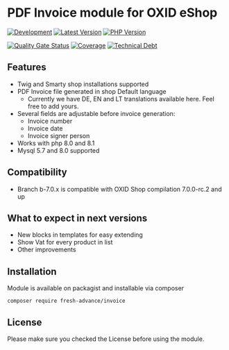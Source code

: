 # PDF Invoice module for OXID eShop

[![Development](https://github.com/Fresh-Advance/Invoice/actions/workflows/development.yml/badge.svg?branch=b-7.0.x)](https://github.com/Fresh-Advance/Invoice/actions/workflows/development.yml)
[![Latest Version](https://img.shields.io/packagist/v/Fresh-Advance/Invoice?logo=composer&label=latest&include_prereleases&color=orange)](https://packagist.org/packages/Fresh-Advance/Invoice)
[![PHP Version](https://img.shields.io/packagist/php-v/Fresh-Advance/Invoice)](https://github.com/Fresh-Advance/Invoice)

[![Quality Gate Status](https://sonarcloud.io/api/project_badges/measure?project=Fresh-Advance_Invoice&metric=alert_status)](https://sonarcloud.io/dashboard?id=Fresh-Advance_Invoice)
[![Coverage](https://sonarcloud.io/api/project_badges/measure?project=Fresh-Advance_Invoice&metric=coverage)](https://sonarcloud.io/dashboard?id=Fresh-Advance_Invoice)
[![Technical Debt](https://sonarcloud.io/api/project_badges/measure?project=Fresh-Advance_Invoice&metric=sqale_index)](https://sonarcloud.io/dashboard?id=Fresh-Advance_Invoice)

## Features

* Twig and Smarty shop installations supported
* PDF Invoice file generated in shop Default language
  * Currently we have DE, EN and LT translations available here. Feel free to add yours.
* Several fields are adjustable before invoice generation:
  * Invoice number
  * Invoice date
  * Invoice signer person
* Works with php 8.0 and 8.1
* Mysql 5.7 and 8.0 supported

## Compatibility

* Branch b-7.0.x is compatible with OXID Shop compilation 7.0.0-rc.2 and up

## What to expect in next versions

* New blocks in templates for easy extending
* Show Vat for every product in list
* Other improvements

## Installation

Module is available on packagist and installable via composer

```
composer require fresh-advance/invoice
```

## License

Please make sure you checked the License before using the module.
